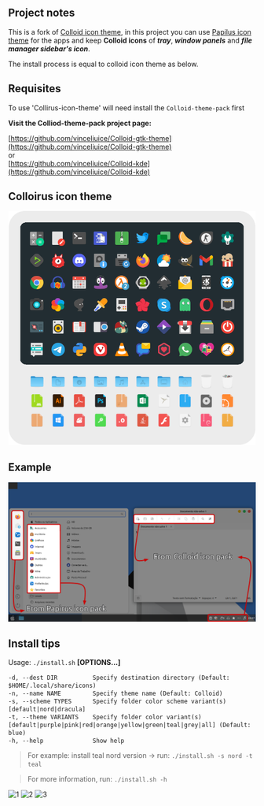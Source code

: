 ## Project notes
This is a fork of [Colloid icon theme](https://github.com/vinceliuice/Colloid-icon-theme), in this project you can use [Papilus icon theme](https://github.com/PapirusDevelopmentTeam/papirus-icon-theme) for the apps and keep **Colloid icons** of ***tray***, ***window panels*** and ***file manager sidebar's icon***.

The install process is equal to colloid icon theme as below.

## Requisites

To use 'Collirus-icon-theme' will need install the `Colloid-theme-pack` first

**Visit the Colliod-theme-pack project page:**

[https://github.com/vinceliuice/Colloid-gtk-theme](https://github.com/vinceliuice/Colloid-gtk-theme)<br/>
or<br/>
[https://github.com/vinceliuice/Colloid-kde](https://github.com/vinceliuice/Colloid-kde)

## Colloirus icon theme

![1](preview.png?raw=true)

## Example

![2](example.png?raw=true)

## Install tips

Usage:  `./install.sh`  **[OPTIONS...]**

```
-d, --dest DIR          Specify destination directory (Default: $HOME/.local/share/icons)
-n, --name NAME         Specify theme name (Default: Colloid)
-s, --scheme TYPES      Specify folder color scheme variant(s) [default|nord|dracula]
-t, --theme VARIANTS    Specify folder color variant(s) [default|purple|pink|red|orange|yellow|green|teal|grey|all] (Default: blue)
-h, --help              Show help
```
> For example: install teal nord version -> run: `./install.sh -s nord -t teal`

> For more information, run: `./install.sh -h`

![1](folder-default.png?raw=true)
![2](folder-nord.png?raw=true)
![3](folder-dracula.png?raw=true)

